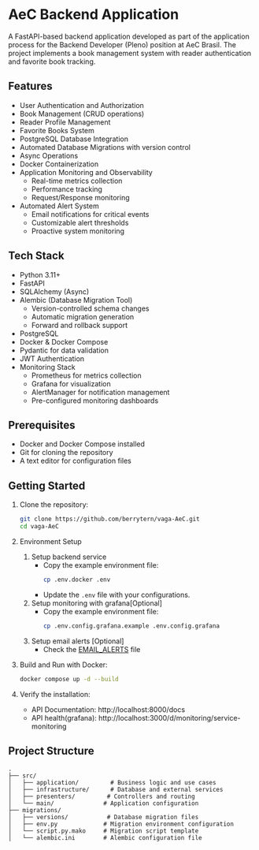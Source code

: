 # AeC Backend Application

A FastAPI-based backend application developed as part of the application process for the Backend Developer (Pleno) position at AeC Brasil. The project implements a book management system with reader authentication and favorite book tracking.

## Features

- User Authentication and Authorization
- Book Management (CRUD operations)
- Reader Profile Management
- Favorite Books System
- PostgreSQL Database Integration
- Automated Database Migrations with version control
- Async Operations
- Docker Containerization
- Application Monitoring and Observability
  - Real-time metrics collection
  - Performance tracking
  - Request/Response monitoring
- Automated Alert System
  - Email notifications for critical events
  - Customizable alert thresholds
  - Proactive system monitoring

## Tech Stack

- Python 3.11+
- FastAPI
- SQLAlchemy (Async)
- Alembic (Database Migration Tool)
  - Version-controlled schema changes
  - Automatic migration generation
  - Forward and rollback support
- PostgreSQL
- Docker & Docker Compose
- Pydantic for data validation
- JWT Authentication
- Monitoring Stack
  - Prometheus for metrics collection
  - Grafana for visualization
  - AlertManager for notification management
  - Pre-configured monitoring dashboards

## Prerequisites

- Docker and Docker Compose installed
- Git for cloning the repository
- A text editor for configuration files

## Getting Started

1. Clone the repository:
   ```bash
   git clone https://github.com/berrytern/vaga-AeC.git
   cd vaga-AeC

2. Environment Setup
    1. Setup backend service
        - Copy the example environment file:
            ```sh
            cp .env.docker .env
            ```
        - Update the `.env` file with your configurations.
    2. Setup monitoring with grafana[Optional]
        - Copy the example environment file:
            ```sh
            cp .env.config.grafana.example .env.config.grafana
            ```
    3. Setup email alerts [Optional]
        - Check the [EMAIL_ALERTS](./EMAIL_ALERTS.md) file

3. Build and Run with Docker:
    ```sh
    docker compose up -d --build
    ```
4. Verify the installation:
   - API Documentation: http://localhost:8000/docs
   - API health(grafana): http://localhost:3000/d/monitoring/service-monitoring

## Project Structure
```
.
├── src/
│   ├── application/         # Business logic and use cases
│   ├── infrastructure/      # Database and external services
│   ├── presenters/         # Controllers and routing
│   └── main/              # Application configuration
├── migrations/
│   ├── versions/           # Database migration files
│   ├── env.py             # Migration environment configuration
│   └── script.py.mako     # Migration script template
│   └── alembic.ini        # Alembic configuration file
```
